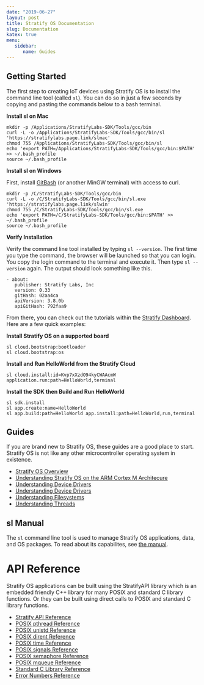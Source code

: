 ```yaml
---
date: "2019-06-27"
layout: post
title: Stratify OS Documentation
slug: Documentation
katex: true
menu:
   sidebar:
      name: Guides
---
```


## Getting Started

The first step to creating IoT devices using Stratify OS is to install the command line tool (called `sl`). You can do so in just a few seconds by copying and pasting the commands below to a bash terminal.

**Install sl on Mac**
```
mkdir -p /Applications/StratifyLabs-SDK/Tools/gcc/bin
curl -L -o /Applications/StratifyLabs-SDK/Tools/gcc/bin/sl 'https://stratifylabs.page.link/slmac'
chmod 755 /Applications/StratifyLabs-SDK/Tools/gcc/bin/sl
echo 'export PATH=/Applications/StratifyLabs-SDK/Tools/gcc/bin:$PATH' >> ~/.bash_profile
source ~/.bash_profile
```

**Install sl on Windows**

First, install [GitBash](https://github.com/git-for-windows/git/releases/tag/v2.20.1.windows.1) (or another MinGW terminal) with access to curl.

```
mkdir -p /C/StratifyLabs-SDK/Tools/gcc/bin
curl -L -o /C/StratifyLabs-SDK/Tools/gcc/bin/sl.exe 'https://stratifylabs.page.link/slwin'
chmod 755 /C/StratifyLabs-SDK/Tools/gcc/bin/sl.exe
echo 'export PATH=/C/StratifyLabs-SDK/Tools/gcc/bin:$PATH' >> ~/.bash_profile
source ~/.bash_profile
```

**Verify Installation**

Verify the command line tool installed by typing `sl --version`. The first time you type the command, the browser will be launched so that you can login. You copy the login command to the terminal and execute it. Then type `sl --version` again. The output should look something like this.

```
- about: 
   publisher: Stratify Labs, Inc
   version: 0.33
   gitHash: 02aa4ca
   apiVersion: 3.8.0b
   apiGitHash: 792faa9
```

From there, you can check out the tutorials within the [Stratify Dashboard](https://app.stratifylabs.co). Here are a few quick examples:

**Install Stratify OS on a supported board**

```
sl cloud.bootstrap:bootloader
sl cloud.bootstrap:os
```

**Install and Run HelloWorld from the Stratify Cloud**

```
sl cloud.install:id=Kvp7xXzdO94kyCWAAcmW application.run:path=HelloWorld,terminal
```

**Install the SDK then Build and Run HelloWorld**

```
sl sdk.install
sl app.create:name=HelloWorld
sl app.build:path=HelloWorld app.install:path=HelloWorld,run,terminal
```

## Guides

If you are brand new to Stratify OS, these guides are a good place to start. Stratify OS is not like any other microcontroller operating system in existence.

- [Stratify OS Overview](/guides/Guide-Stratify-OS/)
- [Understanding Stratify OS on the ARM Cortex M Architecure](/guides/Guide-ARM-Cortex-M/)
- [Understanding Device Drivers](/guides/Guide-Device-Drivers/)
- [Understanding Device Drivers](/guides/Guide-Device-Drivers/)
- [Understanding Filesystems](/guides/Guide-Filesystems/)
- [Understanding Threads](/guides/Guide-Threads/)

## sl Manual

The `sl` command line tool is used to manage Stratify OS applications, data, and OS packages. To read about its capabilites, see [the manual](sl-manual/).

# API Reference

Stratify OS applications can be built using the StratifyAPI library which is an embedded friendly C++ library for many POSIX and standard C library functions. Or they can be built using direct calls to POSIX and standard C library functions.

- [Stratify API Reference](../StratifyAPI/)
- [POSIX pthread Reference](../StratifyOS/pthread/)
- [POSIX unistd Reference](../StratifyOS/unistd/)
- [POSIX dirent Reference](../StratifyOS/directory/)
- [POSIX time Reference](../StratifyOS/time/)
- [POSIX signals Reference](../StratifyOS/signal/)
- [POSIX semaphore Reference](../StratifyOS/semaphore/)
- [POSIX mqueue Reference](../StratifyOS/mqueue/)
- [Standard C Library Reference](../StratifyOS/stdc/)
- [Error Numbers Reference](../StratifyOS/errno/)

